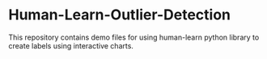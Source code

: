 # Human-Learn-Outlier-Detection
This repository contains demo files for using human-learn python library to create labels using interactive charts.
